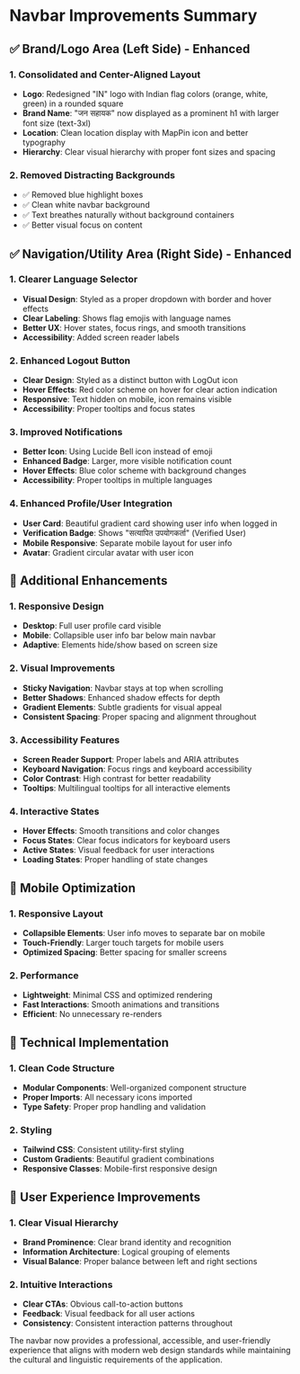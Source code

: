# Navbar Improvements Summary

## ✅ **Brand/Logo Area (Left Side) - Enhanced**

### 1. **Consolidated and Center-Aligned Layout**
- **Logo**: Redesigned "IN" logo with Indian flag colors (orange, white, green) in a rounded square
- **Brand Name**: "जन सहायक" now displayed as a prominent h1 with larger font size (text-3xl)
- **Location**: Clean location display with MapPin icon and better typography
- **Hierarchy**: Clear visual hierarchy with proper font sizes and spacing

### 2. **Removed Distracting Backgrounds**
- ✅ Removed blue highlight boxes
- ✅ Clean white navbar background
- ✅ Text breathes naturally without background containers
- ✅ Better visual focus on content

## ✅ **Navigation/Utility Area (Right Side) - Enhanced**

### 1. **Clearer Language Selector**
- **Visual Design**: Styled as a proper dropdown with border and hover effects
- **Clear Labeling**: Shows flag emojis with language names
- **Better UX**: Hover states, focus rings, and smooth transitions
- **Accessibility**: Added screen reader labels

### 2. **Enhanced Logout Button**
- **Clear Design**: Styled as a distinct button with LogOut icon
- **Hover Effects**: Red color scheme on hover for clear action indication
- **Responsive**: Text hidden on mobile, icon remains visible
- **Accessibility**: Proper tooltips and focus states

### 3. **Improved Notifications**
- **Better Icon**: Using Lucide Bell icon instead of emoji
- **Enhanced Badge**: Larger, more visible notification count
- **Hover Effects**: Blue color scheme with background changes
- **Accessibility**: Proper tooltips in multiple languages

### 4. **Enhanced Profile/User Integration**
- **User Card**: Beautiful gradient card showing user info when logged in
- **Verification Badge**: Shows "सत्यापित उपयोगकर्ता" (Verified User)
- **Mobile Responsive**: Separate mobile layout for user info
- **Avatar**: Gradient circular avatar with user icon

## 🎨 **Additional Enhancements**

### 1. **Responsive Design**
- **Desktop**: Full user profile card visible
- **Mobile**: Collapsible user info bar below main navbar
- **Adaptive**: Elements hide/show based on screen size

### 2. **Visual Improvements**
- **Sticky Navigation**: Navbar stays at top when scrolling
- **Better Shadows**: Enhanced shadow effects for depth
- **Gradient Elements**: Subtle gradients for visual appeal
- **Consistent Spacing**: Proper spacing and alignment throughout

### 3. **Accessibility Features**
- **Screen Reader Support**: Proper labels and ARIA attributes
- **Keyboard Navigation**: Focus rings and keyboard accessibility
- **Color Contrast**: High contrast for better readability
- **Tooltips**: Multilingual tooltips for all interactive elements

### 4. **Interactive States**
- **Hover Effects**: Smooth transitions and color changes
- **Focus States**: Clear focus indicators for keyboard users
- **Active States**: Visual feedback for user interactions
- **Loading States**: Proper handling of state changes

## 📱 **Mobile Optimization**

### 1. **Responsive Layout**
- **Collapsible Elements**: User info moves to separate bar on mobile
- **Touch-Friendly**: Larger touch targets for mobile users
- **Optimized Spacing**: Better spacing for smaller screens

### 2. **Performance**
- **Lightweight**: Minimal CSS and optimized rendering
- **Fast Interactions**: Smooth animations and transitions
- **Efficient**: No unnecessary re-renders

## 🔧 **Technical Implementation**

### 1. **Clean Code Structure**
- **Modular Components**: Well-organized component structure
- **Proper Imports**: All necessary icons imported
- **Type Safety**: Proper prop handling and validation

### 2. **Styling**
- **Tailwind CSS**: Consistent utility-first styling
- **Custom Gradients**: Beautiful gradient combinations
- **Responsive Classes**: Mobile-first responsive design

## 🎯 **User Experience Improvements**

### 1. **Clear Visual Hierarchy**
- **Brand Prominence**: Clear brand identity and recognition
- **Information Architecture**: Logical grouping of elements
- **Visual Balance**: Proper balance between left and right sections

### 2. **Intuitive Interactions**
- **Clear CTAs**: Obvious call-to-action buttons
- **Feedback**: Visual feedback for all user actions
- **Consistency**: Consistent interaction patterns throughout

The navbar now provides a professional, accessible, and user-friendly experience that aligns with modern web design standards while maintaining the cultural and linguistic requirements of the application.
